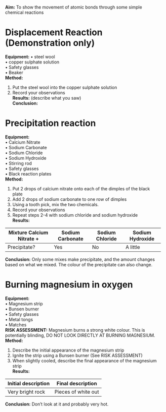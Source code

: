 
**Aim:** To show the movement of atomic bonds through some simple chemical reactions  
# Displacement Reaction (Demonstration only)  
**Equipment:** 
• steel wool  
• copper sulphate solution  
• Safety glasses  
• Beaker  
**Method:**  
1) Put the steel wool into the copper sulphate solution  
2) Record your observations  
**Results:** (describe what you saw)  
**Conclusion:**  
# Precipitation reaction  
**Equipment:**  
• Calcium Nitrate  
• Sodium Carbonate  
• Sodium Chloride  
• Sodium Hydroxide  
• Stirring rod  
• Safety glasses  
• Black reaction plates  
**Method:**  
1) Put 2 drops of calcium nitrate onto each of the dimples of the black plate  
2) Add 2 drops of sodium carbonate to one row of dimples  
3) Using a tooth pick, mix the two chemicals.  
4) Record your observations  
5) Repeat steps 2-4 with sodium chloride and sodium hydroxide  
**Results:**  

| Mixture Calcium Nitrate + | Sodium Carbonate | Sodium Chloride | Sodium Hydroxide |
| ------------------------- | ---------------- | --------------- | ---------------- |
| Precipitate?              | Yes              | No              | A little         |
 
**Conclusion:**
Only some mixes make precipitate, and the amount changes based on what we mixed. The colour of the precipitate can also change.
# Burning magnesium in oxygen  
**Equipment:**  
• Magnesium strip  
• Bunsen burner  
• Safety glasses  
• Metal tongs  
• Matches  
**RISK ASSESSMENT:** Magnesium burns a strong white colour. This is potentially blinding, DO NOT LOOK DIRECTLY AT BURNING MAGNESIUM.  
**Method:**  
1) Describe the initial appearance of the magnesium strip  
2) Ignite the strip using a Bunsen burner (See RISK ASSESSMENT)  
3) When slightly cooled, describe the final appearance of the magnesium strip  
**Results:**  

| Initial description | Final description   |
| ------------------- | ------------------- |
| Very bright rock    | Pieces of white out |

**Conclusion:**
Don’t look at it and probably very hot.